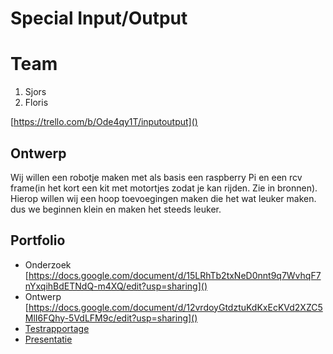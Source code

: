 # Special Input/Output
# Team
1. Sjors
2. Floris

[https://trello.com/b/Ode4qy1T/inputoutput]()

## Ontwerp
Wij willen een robotje maken met als basis een raspberry Pi en een rcv frame(in het kort een kit met motortjes zodat je kan rijden. Zie in bronnen). Hierop willen wij een hoop toevoegingen maken die het wat leuker maken. dus we beginnen klein en maken het steeds leuker.

## Portfolio

* Onderzoek [https://docs.google.com/document/d/15LRhTb2txNeD0nnt9q7WvhqF7nYxqihBdETNdQ-m4XQ/edit?usp=sharing]()
* Ontwerp [https://docs.google.com/document/d/12vrdoyGtdztuKdKxEcKVd2XZC5MlI6FQhy-5VdLFM9c/edit?usp=sharing]()
* [Testrapportage]()
* [Presentatie]()
